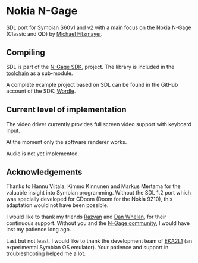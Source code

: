Nokia N-Gage
============

SDL port for Symbian S60v1 and v2 with a main focus on the Nokia N-Gage
(Classic and QD) by [Michael Fitzmayer](https://github.com/mupfdev).

Compiling
---------

SDL is part of the [N-Gage SDK.](https://github.com/ngagesdk) project.
The library is included in the
[toolchain](https://github.com/ngagesdk/ngage-toolchain) as a
sub-module.

A complete example project based on SDL can be found in the GitHub
account of the SDK: [Wordle](https://github.com/ngagesdk/wordle).

Current level of implementation
-------------------------------

The video driver currently provides full screen video support with
keyboard input.

At the moment only the software renderer works.

Audio is not yet implemented.

Acknowledgements
----------------

Thanks to Hannu Viitala, Kimmo Kinnunen and Markus Mertama for the
valuable insight into Symbian programming.  Without the SDL 1.2 port
which was specially developed for CDoom (Doom for the Nokia 9210), this
adaptation would not have been possible.

I would like to thank my friends
[Razvan](https://twitter.com/bewarerazvan) and [Dan
Whelan](https://danwhelan.ie/), for their continuous support.  Without
you and the [N-Gage community](https://discord.gg/dbUzqJ26vs), I would
have lost my patience long ago.

Last but not least, I would like to thank the development team of
[EKA2L1](https://12z1.com/) (an experimental Symbian OS emulator). Your
patience and support in troubleshooting helped me a lot.
